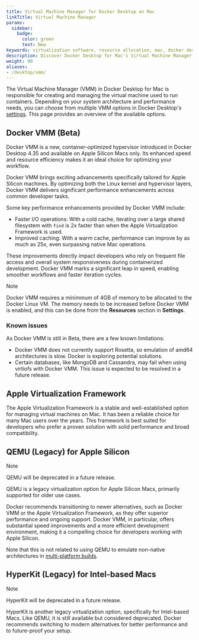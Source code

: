 ```yaml
---
title: Virtual Machine Manager for Docker Desktop on Mac
linkTitle: Virtual Machine Manager 
params:
  sidebar:
    badge:
      color: green
      text: New
keywords: virtualization software, resource allocation, mac, docker desktop, vm monitoring, vm performance, apple silicon
description: Discover Docker Desktop for Mac's Virtual Machine Manager (VMM) options, including the new Docker VMM for Apple Silicon, offering enhanced performance and efficiency
weight: 90
aliases:
- /desktop/vmm/
---
```


The Virtual Machine Manager (VMM) in Docker Desktop for Mac is responsible for creating and managing the virtual machine used to run containers. Depending on your system architecture and performance needs, you can choose from multiple VMM options in Docker Desktop's [settings](/manuals/desktop/settings-and-maintenance/settings.md#general). This page provides an overview of the available options.

## Docker VMM (Beta)

Docker VMM is a new, container-optimized hypervisor introduced in Docker Desktop 4.35 and available on Apple Silicon Macs only. Its enhanced speed and resource efficiency makes it an ideal choice for optimizing your workflow. 

Docker VMM brings exciting advancements specifically tailored for Apple Silicon machines. By optimizing both the Linux kernel and hypervisor layers, Docker VMM delivers significant performance enhancements across common developer tasks. 

Some key performance enhancements provided by Docker VMM include:
 - Faster I/O operations: With a cold cache, iterating over a large shared filesystem with `find` is 2x faster than when the Apple Virtualization Framework is used.
 - Improved caching: With a warm cache, performance can improve by as much as 25x, even surpassing native Mac operations.

These improvements directly impact developers who rely on frequent file access and overall system responsiveness during containerized development. Docker VMM marks a significant leap in speed, enabling smoother workflows and faster iteration cycles.

> [!NOTE]
>
> Docker VMM requires a minimmum of 4GB of memory to be allocated to the Docker Linux VM. The memory needs to be increased before Docker VMM is enabled, and this can be done from the **Resources** section in **Settings**.

### Known issues 

As Docker VMM is still in Beta, there are a few known limitations:

- Docker VMM does not currently support Rosetta, so emulation of amd64 architectures is slow. Docker is exploring potential solutions.
- Certain databases, like MongoDB and Cassandra, may fail when using virtiofs with Docker VMM. This issue is expected to be resolved in a future release.

## Apple Virtualization Framework

The Apple Virtualization Framework is a stable and well-established option for managing virtual machines on Mac. It has been a reliable choice for many Mac users over the years. This framework is best suited for developers who prefer a proven solution with solid performance and broad compatibility.

## QEMU (Legacy) for Apple Silicon

> [!NOTE]
>
> QEMU will be deprecated in a future release. 

QEMU is a legacy virtualization option for Apple Silicon Macs, primarily supported for older use cases. 

Docker recommends transitioning to newer alternatives, such as Docker VMM or the Apple Virtualization Framework, as they offer superior performance and ongoing support. Docker VMM, in particular, offers substantial speed improvements and a more efficient development environment, making it a compelling choice for developers working with Apple Silicon.

Note that this is not related to using QEMU to emulate non-native architectures in [multi-platform builds](/manuals/build/building/multi-platform.md#qemu).

## HyperKit (Legacy) for Intel-based Macs

> [!NOTE]
>
> HyperKit will be deprecated in a future release.

HyperKit is another legacy virtualization option, specifically for Intel-based Macs. Like QEMU, it is still available but considered deprecated. Docker recommends switching to modern alternatives for better performance and to future-proof your setup.